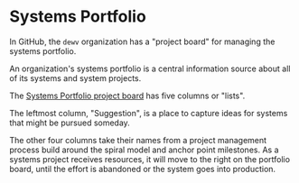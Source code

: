 # Systems Portfolio 

In GitHub, the `dewv` organization has a "project board" for managing the systems portfolio. 

An organization's systems portfolio is a central information source about all of its systems and system projects.

The [Systems Portfolio project board](https://github.com/orgs/dewv/projects/3) has five columns or "lists".

The leftmost column, "Suggestion", is a place to capture ideas for systems that might be pursued someday.

The other four columns take their names from a project management process build around the spiral model and anchor point milestones. As a systems project receives resources, it will move to the right on the portfolio board, until the effort is abandoned or the system goes into production.
